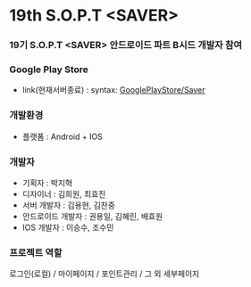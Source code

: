 # 19th S.O.P.T &lt;SAVER>
### 19기 S.O.P.T &lt;SAVER> 안드로이드 파트 B시드 개발자 참여

### Google Play Store
- link(현재서버종료) : syntax: [GooglePlayStore/Saver](https://play.google.com/store/apps/details?id=com.sopt.saver.saver)

### 개발환경
- 플랫폼 : Android + IOS

### 개발자
- 기획자 : 박지혁
- 디자이너 : 김희원, 최효진
- 서버 개발자 : 김용현, 김찬중
- 안드로이드 개발자 : 권용일, 김혜린, 배효원
- IOS 개발자 : 이승수, 조수민

### 프로젝트 역할
로그인(로컬) / 마이페이지 / 포인트관리 / 그 외 세부페이지
